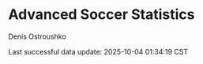 # Advanced Soccer Statistics
Denis Ostroushko

<!-- gfm -->

Last successful data update: 2025-10-04 01:34:19 CST
